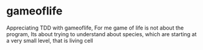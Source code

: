 # gameoflife
Appreciating TDD  with gameoflife, For me game of life is not about the program, Its about trying to understand about species, which are starting at a very small level, that is living cell
